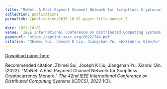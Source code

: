 ```yaml
---
title: "MoNet: A Fast Payment Channel Network for Scriptless Cryptocurrency Monero"
collection: publications
permalink: /publication/2015-10-01-paper-title-number-3

date: 2022-10-01
venue: 'IEEE International Conference on Distributed Computing Systems (<b>ICDCS</b>)'
paperurl: 'https://eprint.iacr.org/2022/744.pdf'
citation: 'Zhimei Sui, Joseph K Liu, Jiangshan Yu, <b>Xianrui Qin</b>'
---
```


[Download paper here](https://eprint.iacr.org/2022/744.pdf)

Recommended citation: Zhimei Sui, Joseph K Liu, Jiangshan Yu, Xianrui Qin. (2022). "MoNet: A Fast Payment Channel Network for Scriptless Cryptocurrency Monero." <i>The 42nd IEEE International Conference on Distributed Computing Systems (ICDCS), 2022</i> 1(3).
